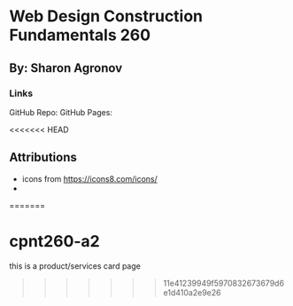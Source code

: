 # Web Design Construction Fundamentals 260 

## By: Sharon Agronov

### Links
GitHub Repo:
GitHub Pages: 

<<<<<<< HEAD
## Attributions
- icons from https://icons8.com/icons/
-  
=======
# cpnt260-a2
this is a product/services card page 
>>>>>>> 11e41239949f5970832673679d6e1d410a2e9e26
